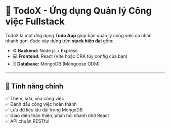 # 📝 TodoX - Ứng dụng Quản lý Công việc Fullstack

TodoX là một ứng dụng **Todo App** giúp bạn quản lý công việc cá nhân nhanh gọn, được xây dựng trên **stack hiện đại** gồm:

- ⚙️ **Backend:** Node.js + Express  
- 💻 **Frontend:** React (Vite hoặc CRA tùy config của bạn)  
- 🗄️ **Database:** MongoDB (Mongoose ODM)

---

## 🚀 Tính năng chính

✅ Thêm, sửa, xóa công việc  
✅ Đánh dấu công việc hoàn thành  
✅ Lưu dữ liệu lâu dài trong MongoDB  
✅ Giao diện thân thiện, phản hồi nhanh nhờ React  
✅ API chuẩn RESTful



